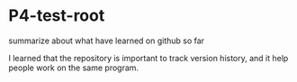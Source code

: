 # P4-test-root

summarize about what have learned on github so far

I learned that the repository is important to track version history, and it help people work on the same program. 
